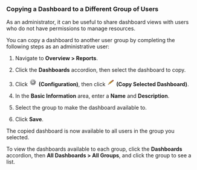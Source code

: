### Copying a Dashboard to a Different Group of Users

As an administrator, it can be useful to share dashboard views with
users who do not have permissions to manage resources.

You can copy a dashboard to another user group by completing the
following steps as an administrative user:

1.  Navigate to **Overview > Reports**.

2.  Click the **Dashboards** accordion, then select the dashboard to
    copy.

3.  Click ![1847](../images/1847.png) **(Configuration)**, then click
    ![1851](../images/1851.png) **(Copy Selected Dashboard)**.

4.  In the **Basic Information** area, enter a **Name** and
    **Description**.

5.  Select the group to make the dashboard available to.

6.  Click **Save**.

The copied dashboard is now available to all users in the group you
selected.

To view the dashboards available to each group, click the **Dashboards**
accordion, then **All Dashboards > All Groups**, and click the group to
see a list.
